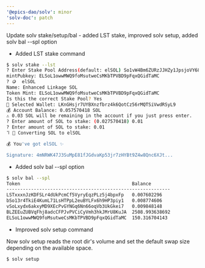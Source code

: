 ```yaml
---
'@epics-dao/solv': minor
'solv-doc': patch
---
```


Update solv stake/setup/bal - added LST stake, improved solv setup, added solv bal --spl option

- Added LST stake command

```bash
$ solv stake --lst
? Enter Stake Pool Address(default: elSOL) So1vW4Bm6ZURzJJHZy1JpsjoVY68z4cDgF4tTLwYMa5
mintPubkey: ELSoL1owwMWQ9foMsutweCsMKbTPVBD9pFqxQGidTaMC
? 🪙  elSOL
Name: Enhanced Linkage SOL
Token Mint: ELSoL1owwMWQ9foMsutweCsMKbTPVBD9pFqxQGidTaMC
Is this the correct Stake Pool? Yes
📗 Selected Wallet: LKnGHsjr7UYBXnzfbrz4k6QotCz56rMQTSiVwdRSyL9
💰 Account Balance: 0.057570418 SOL
⚠️ 0.03 SOL will be remaining in the account if you just press enter.
? Enter amount of SOL to stake: (0.027570418) 0.01
? Enter amount of SOL to stake: 0.01
⠹ 🔄 Converting SOL to elSOL

💰 You've got elSOL ✨

Signature: 4mNRWK47J3SuMpE81fJGdvaKp53jr7zHYBt9Z4w8Qnc6XJt...
```

- Added solv bal --spl option

```bash
$ solv bal --spl
Token                                         Balance
------------------------------------------------------------
LSTxxxnJzKDFSLr4dUkPcmCf5VyryEqzPLz5j4bpxFp   0.007602296
bSo13r4TkiE4KumL71LsHTPpL2euBYLFx6h9HP3piy1   0.008774606
vSoLxydx6akxyMD9XEcPvGYNGq6Nn66oqVb3UkGkei7   0.009848148
BLZEEuZUBVqFhj8adcCFPJvPVCiCyVmh3hkJMrU8KuJA  2508.993638692
ELSoL1owwMWQ9foMsutweCsMKbTPVBD9pFqxQGidTaMC  150.316704143
```

- Improved solv setup command

Now solv setup reads the root dir's volume and set the default swap size depending on the available space.

```bash
$ solv setup
```
